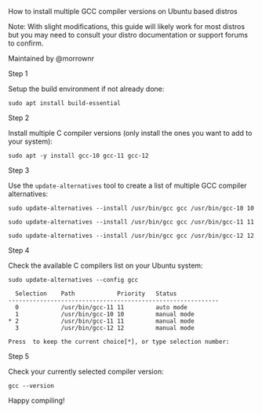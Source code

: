 How to install multiple GCC compiler versions on Ubuntu based distros

Note: With slight modifications, this guide will likely work for
most distros but you may need to consult your distro documentation
or support forums to confirm.

Maintained by @morrownr

Step 1

Setup the build environment if not already done:

```
sudo apt install build-essential
```

Step 2

Install multiple C compiler versions (only install the ones you want to
add to your system):


```
sudo apt -y install gcc-10 gcc-11 gcc-12
```

Step 3

Use the `update-alternatives` tool to create a list of multiple GCC
compiler alternatives:

```
sudo update-alternatives --install /usr/bin/gcc gcc /usr/bin/gcc-10 10
```

```
sudo update-alternatives --install /usr/bin/gcc gcc /usr/bin/gcc-11 11
```

```
sudo update-alternatives --install /usr/bin/gcc gcc /usr/bin/gcc-12 12
```

Step 4

Check the available C compilers list on your Ubuntu system:

```
sudo update-alternatives --config gcc
```

```
  Selection    Path            Priority   Status
------------------------------------------------------------
  0            /usr/bin/gcc-11 11         auto mode
  1            /usr/bin/gcc-10 10         manual mode
* 2            /usr/bin/gcc-11 11         manual mode
  3            /usr/bin/gcc-12 12         manual mode

Press  to keep the current choice[*], or type selection number:
```

Step 5

Check your currently selected compiler version:

```
gcc --version
```

Happy compiling!

